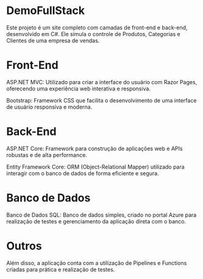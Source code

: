 # DemoFullStack
Este projeto é um site completo com camadas de front-end e back-end, desenvolvido em C#. Ele simula o controle de Produtos, Categorias e Clientes de uma empresa de vendas.  

# Front-End
ASP.NET MVC: Utilizado para criar a interface do usuário com Razor Pages, oferecendo uma experiência web interativa e responsiva.

Bootstrap: Framework CSS que facilita o desenvolvimento de uma interface de usuário responsiva e moderna.

# Back-End
ASP.NET Core: Framework para construção de aplicações web e APIs robustas e de alta performance.

Entity Framework Core: ORM (Object-Relational Mapper) utilizado para interagir com o banco de dados de forma eficiente e segura.

# Banco de Dados
Banco de Dados SQL: Banco de dados simples, criado no portal Azure para realização de testes e gerenciamento da aplicação direta com o banco. 

# Outros
Além disso, a aplicação conta com a utilização de Pipelines e Functions criadas para prática e realização de testes. 
